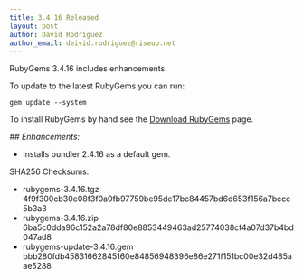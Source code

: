 ```yaml
---
title: 3.4.16 Released
layout: post
author: David Rodríguez
author_email: deivid.rodriguez@riseup.net
---
```


RubyGems 3.4.16 includes enhancements.

To update to the latest RubyGems you can run:

    gem update --system

To install RubyGems by hand see the [Download RubyGems][download] page.


_## Enhancements:_

* Installs bundler 2.4.16 as a default gem.


SHA256 Checksums:

* rubygems-3.4.16.tgz  
  4f9f300cb30e08f3f0a0fb97759be95de17bc84457bd6d653f156a7bccc5b3a3
* rubygems-3.4.16.zip  
  6ba5c0dda96c152a2a78df80e8853449463ad25774038cf4a07d37b4bd047ad8
* rubygems-update-3.4.16.gem  
  bbb280fdb45831662845160e84856948396e86e271f151bc00e32d485aae5288


[download]: https://rubygems.org/pages/download

